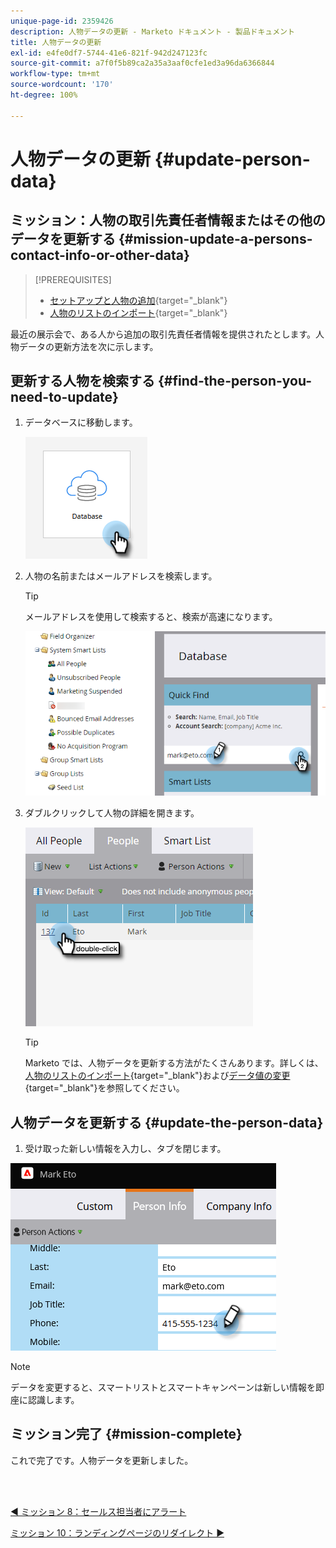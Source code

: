 ```yaml
---
unique-page-id: 2359426
description: 人物データの更新 - Marketo ドキュメント - 製品ドキュメント
title: 人物データの更新
exl-id: e4fe0df7-5744-41e6-821f-942d247123fc
source-git-commit: a7f0f5b89ca2a35a3aaf0cfe1ed3a96da6366844
workflow-type: tm+mt
source-wordcount: '170'
ht-degree: 100%

---
```


# 人物データの更新 {#update-person-data}

## ミッション：人物の取引先責任者情報またはその他のデータを更新する {#mission-update-a-persons-contact-info-or-other-data}

>[!PREREQUISITES]
>
>* [セットアップと人物の追加](/help/marketo/getting-started/quick-wins/get-set-up-and-add-a-person.md){target=&quot;_blank&quot;}
>* [人物のリストのインポート](/help/marketo/getting-started/quick-wins/import-a-list-of-people.md){target=&quot;_blank&quot;}


最近の展示会で、ある人から追加の取引先責任者情報を提供されたとします。人物データの更新方法を次に示します。

## 更新する人物を検索する {#find-the-person-you-need-to-update}

1. データベースに移動します。

   ![](assets/update-person-data-1.png)

1. 人物の名前またはメールアドレスを検索します。

   >[!TIP]
   >
   >メールアドレスを使用して検索すると、検索が高速になります。

   ![](assets/update-person-data-2.png)

1. ダブルクリックして人物の詳細を開きます。

   ![](assets/update-person-data-3.png)

   >[!TIP]
   >
   >Marketo では、人物データを更新する方法がたくさんあります。詳しくは、[人物のリストのインポート](/help/marketo/getting-started/quick-wins/import-a-list-of-people.md){target=&quot;_blank&quot;}および[データ値の変更](/help/marketo/product-docs/core-marketo-concepts/smart-campaigns/flow-actions/change-data-value.md){target=&quot;_blank&quot;}を参照してください。

## 人物データを更新する {#update-the-person-data}

1. 受け取った新しい情報を入力し、タブを閉じます。

![](assets/update-person-data-4.png)

>[!NOTE]
>
>データを変更すると、スマートリストとスマートキャンペーンは新しい情報を即座に認識します。

## ミッション完了 {#mission-complete}

これで完了です。人物データを更新しました。

<br> 

[◄ ミッション 8：セールス担当者にアラート](/help/marketo/getting-started/quick-wins/alert-the-sales-rep.md)

[ミッション 10：ランディングページのリダイレクト ►](/help/marketo/getting-started/quick-wins/redirect-a-landing-page.md)
